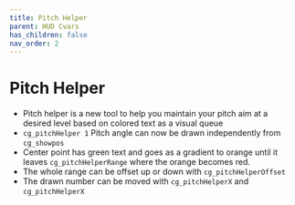 ```yaml
---
title: Pitch Helper
parent: HUD Cvars
has_children: false
nav_order: 2
---
```


# Pitch Helper

-   Pitch helper is a new tool to help you maintain your pitch aim at a desired level based on colored text as a visual queue
-   `cg_pitchHelper 1` Pitch angle can now be drawn independently from `cg_showpos`
-   Center point has green text and goes as a gradient to orange until it leaves `cg_pitchHelperRange` where the orange becomes red.
-   The whole range can be offset up or down with `cg_pitchHelperOffset`
-   The drawn number can be moved with `cg_pitchHelperX` and `cg_pitchHelperX`